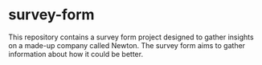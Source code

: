 # survey-form
 This repository contains a survey form project designed to gather insights on a made-up company called Newton. The survey form aims to gather information about how it could be better.
